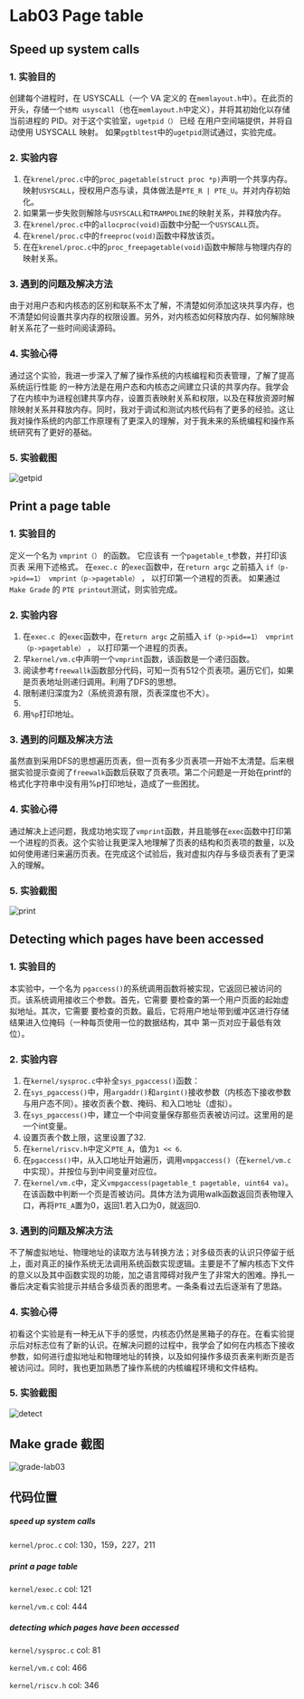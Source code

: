 # Lab03 Page table

## Speed up system calls

### 1. 实验目的

创建每个进程时，在 USYSCALL（一个 VA 定义的 在`memlayout.h`中）。在此页的开头，存储一个`结构 usyscall`（也在`memlayout.h`中定义），并将其初始化以存储 当前进程的 PID。对于这个实验室，`ugetpid（）` 已经 在用户空间端提供，并将自动使用 USYSCALL 映射。 如果`pgtbltest`中的`ugetpid`测试通过，实验完成。

### 2. 实验内容

1. 在`krenel/proc.c`中的`proc_pagetable(struct proc *p)`声明一个共享内存。映射`USYSCALL`，授权用户态与读，具体做法是`PTE_R | PTE_U`。并对内存初始化。
2. 如果第一步失败则解除与`USYSCALL`和`TRAMPOLINE`的映射关系，并释放内存。
3. 在`krenel/proc.c`中的`allocproc(void)`函数中分配一个`USYSCALL`页。
4. 在`krenel/proc.c`中的`freeproc(void)`函数中释放该页。
5. 在在`krenel/proc.c`中的`proc_freepagetable(void)`函数中解除与物理内存的映射关系。

### 3. 遇到的问题及解决方法

由于对用户态和内核态的区别和联系不太了解，不清楚如何添加这块共享内存，也不清楚如何设置共享内存的权限设置。另外，对内核态如何释放内存、如何解除映射关系花了一些时间阅读源码。

### 4. 实验心得

通过这个实验，我进一步深入了解了操作系统的内核编程和页表管理，了解了提高系统运行性能 的一种方法是在用户态和内核态之间建立只读的共享内存。我学会了在内核中为进程创建共享内存，设置页表映射关系和权限，以及在释放资源时解除映射关系并释放内存。同时，我对于调试和测试内核代码有了更多的经验。这让我对操作系统的内部工作原理有了更深入的理解，对于我未来的系统编程和操作系统研究有了更好的基础。

### 5. 实验截图

![getpid](E:\大二下\操作系统\课设文档\src\Lab03\getpid.bmp "getpid实验截图")

## Print a page table

### 1. 实验目的

定义一个名为 `vmprint（）` 的函数。 它应该有 一个`pagetable_t`参数，并打印该页表 采用下述格式。 在`exec.c `的`exec`函数中，在`return argc` 之前插入 `if（p->pid==1） vmprint（p->pagetable）`  ， 以打印第一个进程的页表。 如果通过 `Make Grade` 的 `PTE printout`测试，则实验完成。

### 2. 实验内容

1.  在`exec.c `的`exec`函数中，在`return argc` 之前插入 `if（p->pid==1） vmprint（p->pagetable）`  ， 以打印第一个进程的页表。
2. 早`kernel/vm.c`中声明一个`vmprint`函数，该函数是一个递归函数。
3. 阅读参考`freewallk`函数部分代码，可知一页有512个页表项。遍历它们，如果是页表地址则递归调用。利用了DFS的思想。
4. 限制递归深度为2（系统资源有限，页表深度也不大）。
5. 
6. 用`%p`打印地址。

### 3. 遇到的问题及解决方法

虽然直到采用DFS的思想遍历页表，但一页有多少页表项一开始不太清楚。后来根据实验提示查阅了`freewalk`函数后获取了页表项。第二个问题是一开始在printf的格式化字符串中没有用%p打印地址，造成了一些困扰。

### 4. 实验心得

通过解决上述问题，我成功地实现了`vmprint`函数，并且能够在`exec`函数中打印第一个进程的页表。这个实验让我更深入地理解了页表的结构和页表项的数量，以及如何使用递归来遍历页表。在完成这个试验后，我对虚拟内存与多级页表有了更深入的理解。

### 5. 实验截图

![print](E:\大二下\操作系统\课设文档\src\Lab03\print.bmp "print pgtbl实验截图")

## Detecting which pages have been accessed

### 1. 实验目的

本实验中，一个名为 `pgaccess()`的系统调用函数将被实现，它返回已被访问的页。该系统调用接收三个参数。首先，它需要 要检查的第一个用户页面的起始虚拟地址。其次，它需要 要检查的页数。最后，它将用户地址带到缓冲区进行存储 结果进入位掩码（一种每页使用一位的数据结构，其中 第一页对应于最低有效位）。

### 2. 实验内容

1. 在`kernel/sysproc.c`中补全`sys_pgaccess()`函数：
2. 在`sys_pgaccess()`中，用`argaddr()`和`argint()`接收参数（内核态下接收参数与用户态不同）。接收页表个数、掩码、和入口地址（虚拟）。
3. 在`sys_pgaccess()`中，建立一个中间变量保存那些页表被访问过。这里用的是一个int变量。
4. 设置页表个数上限，这里设置了32.
5. 在`kernel/riscv.h`中定义`PTE_A`，值为`1 << 6`.
6. 在`pgaccess()`中，从入口地址开始遍历，调用`vmpgaccess()`（在`kernel/vm.c`中实现）。并按位与到中间变量对应位。
7. 在`kernel/vm.c`中，定义`vmpgaccess(pagetable_t pagetable, uint64 va)`。在该函数中判断一个页是否被访问。具体方法为调用walk函数返回页表物理入口，再将`PTE_A`置为0，返回1.若入口为0，就返回0.

### 3. 遇到的问题及解决方法

不了解虚拟地址、物理地址的读取方法与转换方法；对多级页表的认识只停留于纸上，面对真正的操作系统无法调用系统函数实现逻辑。主要是不了解内核态下文件的意义以及其中函数实现的功能，加之语言障碍对我产生了非常大的困难。挣扎一番后决定看实验提示并结合多级页表的图思考。一条条看过去后逐渐有了思路。

### 4. 实验心得

初看这个实验是有一种无从下手的感觉，内核态仍然是黑箱子的存在。在看实验提示后对标志位有了新的认识。在解决问题的过程中，我学会了如何在内核态下接收参数，如何进行虚拟地址和物理地址的转换，以及如何操作多级页表来判断页是否被访问过。同时，我也更加熟悉了操作系统的内核编程环境和文件结构。

### 5. 实验截图

![detect](E:\大二下\操作系统\课设文档\src\Lab03\detect.bmp "detect实验截图")

## Make grade 截图

![grade-lab03](E:\大二下\操作系统\课设文档\src\Lab03\grade-lab03.bmp "lab03 grade")

## 代码位置

##### speed up system calls

`kernel/proc.c` col: 130，159，227，211

##### print a page table

`kernel/exec.c` col: 121

`kernel/vm.c` col: 444

##### detecting which pages have been accessed

`kernel/sysproc.c`  col: 81

`kernel/vm.c` col: 466

`kernel/riscv.h` col: 346